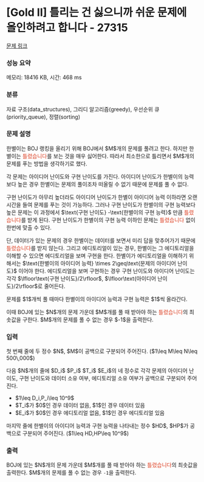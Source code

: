 # [Gold II] 틀리는 건 싫으니까 쉬운 문제에 올인하려고 합니다 - 27315 

[문제 링크](https://www.acmicpc.net/problem/27315) 

### 성능 요약

메모리: 18416 KB, 시간: 468 ms

### 분류

자료 구조(data_structures), 그리디 알고리즘(greedy), 우선순위 큐(priority_queue), 정렬(sorting)

### 문제 설명

<p>한별이는 BOJ 랭킹을 올리기 위해 BOJ에서 $M$개의 문제를 풀려고 한다. 하지만 한별이는 <span style="color:#dd4124;">틀렸습니다</span>를 보는 것을 매우 싫어한다. 따라서 최소한으로 틀리면서 $M$개의 문제를 푸는 방법을 생각하기로 했다.</p>

<p>각 문제는 아이디어 난이도와 구현 난이도를 가진다. 아이디어 난이도가 한별이의 능력보다 높은 경우 한별이는 문제의 풀이조차 떠올릴 수 없기 때문에 문제를 풀 수 없다.</p>

<p>구현 난이도가 아무리 높더라도 아이디어 난이도가 한별이 아이디어 능력 이하라면 오랜 시간을 들여 문제를 푸는 것이 가능하다. 그러나 구현 난이도가 한별이의 구현 능력보다 높은 문제는 이 과정에서 $\text{구현 난이도} -\text{한별이의 구현 능력}$ 만큼 <span style="color:#dd4124;">틀렸습니다</span>를 받게 된다. 구현 난이도가 한별이의 구현 능력 이하인 문제는 <span style="color:#dd4124;">틀렸습니다</span> 없이 한번에 맞출 수 있다.</p>

<p>단, 데이터가 있는 문제의 경우 한별이는 데이터를 보면서 미리 답을 맞추어가기 때문에 <span style="color:#dd4124;">틀렸습니다</span>를 받지 않는다. 그리고 에디토리얼이 있는 경우, 한별이는 그 에디토리얼을 이해할 수 있으면 에디토리얼을 보며 구현을 한다. 한별이가 에디토리얼을 이해하기 위해서는 $\text{한별이의 아이디어 능력} \times 2\geq\text{문제의 아이디어 난이도}$ 이어야 한다. 에디토리얼을 보며 구현하는 경우 구현 난이도와 아이디어 난이도는 각각 $\lfloor\text{구현 난이도}/2\rfloor$, $\lfloor\text{아이디어 난이도}/2\rfloor$로 줄어든다.</p>

<p>문제를 $1$개씩 풀 때마다 한별이의 아이디어 능력과 구현 능력은 $1$씩 올라간다.</p>

<p>이때 BOJ에 있는 $N$개의 문제 가운데 $M$개를 풀 때 받아야 하는 <span style="color:#dd4124;">틀렸습니다</span>의 최솟값을 구한다. $M$개의 문제를 풀 수 없는 경우 $-1$을 출력한다.</p>

### 입력 

 <p>첫 번째 줄에 두 정수 $N$, $M$이 공백으로 구분되어 주어진다. ($1\leq M\leq N\leq 500\,000$)</p>

<p>다음 $N$개의 줄에 $D_i$ $P_i$ $T_i$ $E_i$의 네 정수로 각각 문제의 아이디어 난이도, 구현 난이도와 데이터 소유 여부, 에디토리얼 소유 여부가 공백으로 구분되어 주어진다.</p>

<ul>
	<li>$1\leq D_i,P_i\leq 10^9$</li>
	<li>$T_i$가 $0$인 경우 데이터 없음, $1$인 경우 데이터 있음</li>
	<li>$E_i$가 $0$인 경우 에디토리얼 없음, $1$인 경우 에디토리얼 있음</li>
</ul>

<p>마지막 줄에 한별이의 아이디어 능력과 구현 능력을 나타내는 정수 $HD$, $HP$가 공백으로 구분되어 주어진다. ($1\leq HD,HP\leq 10^9$)</p>

### 출력 

 <p>BOJ에 있는 $N$개의 문제 가운데 $M$개를 풀 때 받아야 하는 <span style="color:#dd4124;">틀렸습니다</span>의 최솟값을 출력한다. $M$개의 문제를 풀 수 없는 경우 <code>-1</code>을 출력한다.</p>

